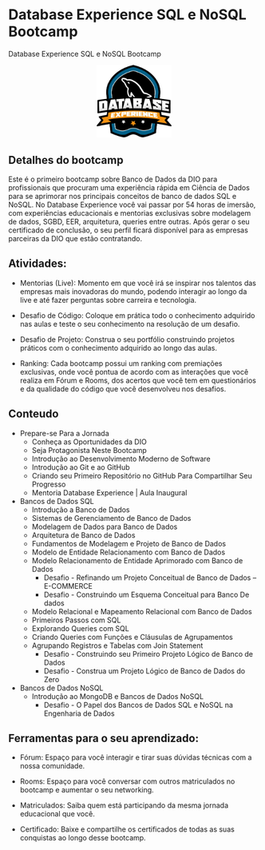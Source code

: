 # Database Experience SQL e NoSQL Bootcamp

Database Experience SQL e NoSQL Bootcamp

<div align="center">
<img alt="Database Experience SQL e NoSQL Bootcamp" title="Logo Database Experience SQL e NoSQL Bootcamp" width="150px" src="https://github.com/jciterceros/Database_Experience_SQL_e_NoSQL/blob/main/imagens/Logo%20Database%20Experience.png">
</div>

## Detalhes do bootcamp

Este é o primeiro bootcamp sobre Banco de Dados da DIO para profissionais que procuram uma experiência rápida em Ciência de Dados para se aprimorar nos principais conceitos de banco de dados SQL e NoSQL. No Database Experience você vai passar por 54 horas de imersão, com experiências educacionais e mentorias exclusivas sobre modelagem de dados, SGBD, EER, arquitetura, queries entre outras. Após gerar o seu certificado de conclusão, o seu perfil ficará disponível para as empresas parceiras da DIO que estão contratando.

## Atividades:

-   Mentorias (Live): Momento em que você irá se inspirar nos talentos das empresas mais inovadoras do mundo, podendo interagir ao longo da live e até fazer perguntas sobre carreira e tecnologia.

-   Desafio de Código: Coloque em prática todo o conhecimento adquirido nas aulas e teste o seu conhecimento na resolução de um desafio.

-   Desafio de Projeto: Construa o seu portfólio construindo projetos práticos com o conhecimento adquirido ao longo das aulas.

-   Ranking: Cada bootcamp possui um ranking com premiações exclusivas, onde você pontua de acordo com as interações que você realiza em Fórum e Rooms, dos acertos que você tem em questionários e da qualidade do código que você desenvolveu nos desafios.

## Conteudo

-   Prepare-se Para a Jornada
    -   Conheça as Oportunidades da DIO
    -   Seja Protagonista Neste Bootcamp
    -   Introdução ao Desenvolvimento Moderno de Software
    -   Introdução ao Git e ao GitHub
    -   Criando seu Primeiro Repositório no GitHub Para Compartilhar Seu Progresso
    -   Mentoria Database Experience | Aula Inaugural
-   Bancos de Dados SQL
    -   Introdução a Banco de Dados
    -   Sistemas de Gerenciamento de Banco de Dados
    -   Modelagem de Dados para Banco de Dados
    -   Arquitetura de Banco de Dados
    -   Fundamentos de Modelagem e Projeto de Banco de Dados
    -   Modelo de Entidade Relacionamento com Banco de Dados
    -   Modelo Relacionamento de Entidade Aprimorado com Banco de Dados
        -   Desafio - Refinando um Projeto Conceitual de Banco de Dados – E-COMMERCE
        -   Desafio - Construindo um Esquema Conceitual para Banco De dados
    -   Modelo Relacional e Mapeamento Relacional com Banco de Dados
    -   Primeiros Passos com SQL
    -   Explorando Queries com SQL
    -   Criando Queries com Funções e Cláusulas de Agrupamentos
    -   Agrupando Registros e Tabelas com Join Statement
        -   Desafio - Construindo seu Primeiro Projeto Lógico de Banco de Dados
        -   Desafio - Construa um Projeto Lógico de Banco de Dados do Zero
-   Bancos de Dados NoSQL
    -   Introdução ao MongoDB e Bancos de Dados NoSQL
        -   Desafio - O Papel dos Bancos de Dados SQL e NoSQL na Engenharia de Dados

## Ferramentas para o seu aprendizado:

-   Fórum: Espaço para você interagir e tirar suas dúvidas técnicas com a nossa comunidade.

-   Rooms: Espaço para você conversar com outros matriculados no bootcamp e aumentar o seu networking.

-   Matriculados: Saiba quem está participando da mesma jornada educacional que você.

-   Certificado: Baixe e compartilhe os certificados de todas as suas conquistas ao longo desse bootcamp.
